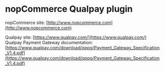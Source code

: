 ﻿nopCommerce Qualpay plugin
===========

nopCommerce site: [http://www.nopcommerce.com](http://www.nopcommerce.com)

Qualpay site: [https://www.qualpay.com/](https://www.qualpay.com/)
Qualpay Payment Gateway documentation: [https://www.qualpay.com/download/qppg/Payment_Gateway_Specification_V1.4.pdf](https://www.qualpay.com/download/qppg/Payment_Gateway_Specification_V1.4.pdf)
